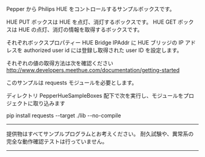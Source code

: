 
Pepper から Philips HUE をコントロールするサンプルボックスです。

HUE PUT ボックスは HUE を点灯、消灯するボックスです。
HUE GET ボックスは HUE の点灯、消灯の情報を取得するボックスです。

それぞれボックスプロパティー HUE Bridge IPAddr に HUE ブリッジの IP アドレスを
authorized user id には登録し取得された user ID を設定します。

それぞれの値の取得方法は次を確認ください
http://www.developers.meethue.com/documentation/getting-started

このサンプルは requests モジュールを必要とします。

ディレクトリ PepperHueSampleBoxes 配下で次を実行し、モジュールをプロジェクトに取り込みます

pip install requests --target ./lib --no-compile

*****

提供物はすべてサンプルプログラムとお考えください。 耐久試験や、異常系の完全な動作確認テストは行っていません。

*****
